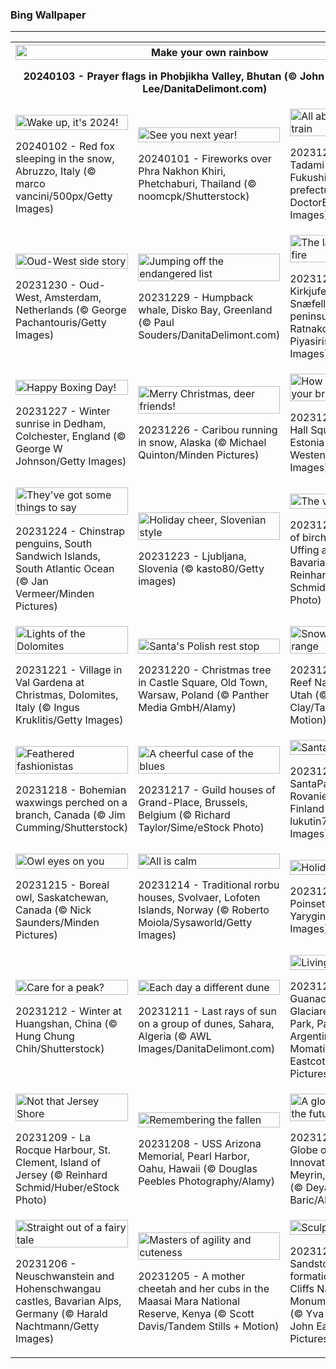 <h3>
 Bing Wallpaper
</h3>
<hr/>
<table>
<tr>
<th colspan="3">
<img alt="Make your own rainbow" src="https://www.bing.com/th?id=OHR.BhutanSolstice_EN-US7410762908_UHD.jpg&amp;rf=LaDigue_UHD.jpg&amp;pid=hp&amp;w=3840&amp;h=2160&amp;rs=1&amp;c=4" width="100%"/><p>20240103 - Prayer flags in Phobjikha Valley, Bhutan (© John Warburton-Lee/DanitaDelimont.com)</p></th>
</tr>
<tr>
<td><img alt="Wake up, it's 2024!" src="https://www.bing.com/th?id=OHR.SleepingFox_EN-US7231760677_UHD.jpg&amp;rf=LaDigue_UHD.jpg&amp;pid=hp&amp;w=3840&amp;h=2160&amp;rs=1&amp;c=4" width="100%"/><p>20240102 - Red fox sleeping in the snow, Abruzzo, Italy (© marco vancini/500px/Getty Images)</p></td>
<td><img alt="See you next year!" src="https://www.bing.com/th?id=OHR.ThailandNewYears_EN-US7115555089_UHD.jpg&amp;rf=LaDigue_UHD.jpg&amp;pid=hp&amp;w=3840&amp;h=2160&amp;rs=1&amp;c=4" width="100%"/><p>20240101 - Fireworks over Phra Nakhon Khiri, Phetchaburi, Thailand (© noomcpk/Shutterstock)</p></td>
<td><img alt="All aboard the ice train" src="https://www.bing.com/th?id=OHR.TadamiWinter_EN-US6973402256_UHD.jpg&amp;rf=LaDigue_UHD.jpg&amp;pid=hp&amp;w=3840&amp;h=2160&amp;rs=1&amp;c=4" width="100%"/><p>20231231 - Daiichi Tadami River Bridge, Fukushima prefecture, Japan (© DoctorEgg/Getty Images)</p></td>
</tr>
<tr>
<td><img alt="Oud-West side story" src="https://www.bing.com/th?id=OHR.BlueAmsterdam_EN-US6868017848_UHD.jpg&amp;rf=LaDigue_UHD.jpg&amp;pid=hp&amp;w=3840&amp;h=2160&amp;rs=1&amp;c=4" width="100%"/><p>20231230 - Oud-West, Amsterdam, Netherlands (© George Pachantouris/Getty Images)</p></td>
<td><img alt="Jumping off the endangered list" src="https://www.bing.com/th?id=OHR.GreenlandHumpback_EN-US0330682837_UHD.jpg&amp;rf=LaDigue_UHD.jpg&amp;pid=hp&amp;w=3840&amp;h=2160&amp;rs=1&amp;c=4" width="100%"/><p>20231229 - Humpback whale, Disko Bay, Greenland (© Paul Souders/DanitaDelimont.com)</p></td>
<td><img alt="The land of ice and fire" src="https://www.bing.com/th?id=OHR.KirkjufellAurora_EN-US0249270913_UHD.jpg&amp;rf=LaDigue_UHD.jpg&amp;pid=hp&amp;w=3840&amp;h=2160&amp;rs=1&amp;c=4" width="100%"/><p>20231228 - Kirkjufell, Snæfellsnes peninsula, Iceland (© Ratnakorn Piyasirisorost/Getty Images)</p></td>
</tr>
<tr>
<td><img alt="Happy Boxing Day!" src="https://www.bing.com/th?id=OHR.BoxingDaySunrise_EN-US9951041123_UHD.jpg&amp;rf=LaDigue_UHD.jpg&amp;pid=hp&amp;w=3840&amp;h=2160&amp;rs=1&amp;c=4" width="100%"/><p>20231227 - Winter sunrise in Dedham, Colchester, England (© George W Johnson/Getty Images)</p></td>
<td><img alt="Merry Christmas, deer friends!" src="https://www.bing.com/th?id=OHR.CaribouChristmas_EN-US9744655068_UHD.jpg&amp;rf=LaDigue_UHD.jpg&amp;pid=hp&amp;w=3840&amp;h=2160&amp;rs=1&amp;c=4" width="100%"/><p>20231226 - Caribou running in snow, Alaska (© Michael Quinton/Minden Pictures)</p></td>
<td><img alt="How lovely are your branches" src="https://www.bing.com/th?id=OHR.EstoniaXmasEve_EN-US9431079565_UHD.jpg&amp;rf=LaDigue_UHD.jpg&amp;pid=hp&amp;w=3840&amp;h=2160&amp;rs=1&amp;c=4" width="100%"/><p>20231225 - Town Hall Square, Tartu, Estonia (© Westend61/Getty Images)</p></td>
</tr>
<tr>
<td><img alt="They've got some things to say" src="https://www.bing.com/th?id=OHR.FestivusPenguins_EN-US9322662873_UHD.jpg&amp;rf=LaDigue_UHD.jpg&amp;pid=hp&amp;w=3840&amp;h=2160&amp;rs=1&amp;c=4" width="100%"/><p>20231224 - Chinstrap penguins, South Sandwich Islands, South Atlantic Ocean (© Jan Vermeer/Minden Pictures)</p></td>
<td><img alt="Holiday cheer, Slovenian style" src="https://www.bing.com/th?id=OHR.LjubljanaLights_EN-US9215683814_UHD.jpg&amp;rf=LaDigue_UHD.jpg&amp;pid=hp&amp;w=3840&amp;h=2160&amp;rs=1&amp;c=4" width="100%"/><p>20231223 - Ljubljana, Slovenia (© kasto80/Getty images)</p></td>
<td><img alt="The veil of winter" src="https://www.bing.com/th?id=OHR.BavarianSolstice_EN-US9111666986_UHD.jpg&amp;rf=LaDigue_UHD.jpg&amp;pid=hp&amp;w=3840&amp;h=2160&amp;rs=1&amp;c=4" width="100%"/><p>20231222 - Avenue of birch trees near Uffing am Staffelsee, Bavaria, Germany (© Reinhard Schmid/Huber/eStock Photo)</p></td>
</tr>
<tr><td><img alt="Lights of the Dolomites" src="https://www.bing.com/th?id=OHR.ValGardenaItaly_EN-US8887980856_UHD.jpg&amp;rf=LaDigue_UHD.jpg&amp;pid=hp&amp;w=3840&amp;h=2160&amp;rs=1&amp;c=4" width="100%"/><p>20231221 - Village in Val Gardena at Christmas, Dolomites, Italy (© Ingus Kruklitis/Getty Images)</p></td><td><img alt="Santa's Polish rest stop" src="https://www.bing.com/th?id=OHR.WarsawChristmas_EN-US8819312496_UHD.jpg&amp;rf=LaDigue_UHD.jpg&amp;pid=hp&amp;w=3840&amp;h=2160&amp;rs=1&amp;c=4" width="100%"/><p>20231220 - Christmas tree in Castle Square, Old Town, Warsaw, Poland (© Panther Media GmbH/Alamy)</p></td><td><img alt="Snow, snow on the range" src="https://www.bing.com/th?id=OHR.CapitolReefSnow_EN-US8594085615_UHD.jpg&amp;rf=LaDigue_UHD.jpg&amp;pid=hp&amp;w=3840&amp;h=2160&amp;rs=1&amp;c=4" width="100%"/><p>20231219 - Capitol Reef National Park, Utah (© Jeff Clay/Tandem Stills + Motion)</p></td></tr><tr><td><img alt="Feathered fashionistas" src="https://www.bing.com/th?id=OHR.WinterWaxwings_EN-US8520915413_UHD.jpg&amp;rf=LaDigue_UHD.jpg&amp;pid=hp&amp;w=3840&amp;h=2160&amp;rs=1&amp;c=4" width="100%"/><p>20231218 - Bohemian waxwings perched on a branch, Canada (© Jim Cumming/Shutterstock)</p></td><td><img alt="A cheerful case of the blues" src="https://www.bing.com/th?id=OHR.GrandPlaceXmas_EN-US8451269457_UHD.jpg&amp;rf=LaDigue_UHD.jpg&amp;pid=hp&amp;w=3840&amp;h=2160&amp;rs=1&amp;c=4" width="100%"/><p>20231217 - Guild houses of Grand-Place, Brussels, Belgium (© Richard Taylor/Sime/eStock Photo)</p></td><td><img alt="Santa's playground" src="https://www.bing.com/th?id=OHR.SantaPark_EN-US8274997583_UHD.jpg&amp;rf=LaDigue_UHD.jpg&amp;pid=hp&amp;w=3840&amp;h=2160&amp;rs=1&amp;c=4" width="100%"/><p>20231216 - SantaPark in Rovaniemi, Lapland, Finland (© lukutin77/Getty Images)</p></td></tr><tr><td><img alt="Owl eyes on you" src="https://www.bing.com/th?id=OHR.BorealOwl_EN-US1112219806_UHD.jpg&amp;rf=LaDigue_UHD.jpg&amp;pid=hp&amp;w=3840&amp;h=2160&amp;rs=1&amp;c=4" width="100%"/><p>20231215 - Boreal owl, Saskatchewan, Canada (© Nick Saunders/Minden Pictures)</p></td><td><img alt="All is calm" src="https://www.bing.com/th?id=OHR.LofotenRorbu_EN-US1036629496_UHD.jpg&amp;rf=LaDigue_UHD.jpg&amp;pid=hp&amp;w=3840&amp;h=2160&amp;rs=1&amp;c=4" width="100%"/><p>20231214 - Traditional rorbu houses, Svolvaer, Lofoten Islands, Norway (© Roberto Moiola/Sysaworld/Getty Images)</p></td><td><img alt="Holiday hues" src="https://www.bing.com/th?id=OHR.Poinsettia_EN-US0450019921_UHD.jpg&amp;rf=LaDigue_UHD.jpg&amp;pid=hp&amp;w=3840&amp;h=2160&amp;rs=1&amp;c=4" width="100%"/><p>20231213 - Poinsettias (© Yarygin/Getty Images)</p></td></tr><tr><td><img alt="Care for a peak?" src="https://www.bing.com/th?id=OHR.MountainDayChina_EN-US0394775210_UHD.jpg&amp;rf=LaDigue_UHD.jpg&amp;pid=hp&amp;w=3840&amp;h=2160&amp;rs=1&amp;c=4" width="100%"/><p>20231212 - Winter at Huangshan, China (© Hung Chung Chih/Shutterstock)</p></td><td><img alt="Each day a different dune" src="https://www.bing.com/th?id=OHR.SaharaDunes_EN-US0324387398_UHD.jpg&amp;rf=LaDigue_UHD.jpg&amp;pid=hp&amp;w=3840&amp;h=2160&amp;rs=1&amp;c=4" width="100%"/><p>20231211 - Last rays of sun on a group of dunes, Sahara, Algeria (© AWL Images/DanitaDelimont.com)</p></td><td><img alt="Living the high life" src="https://www.bing.com/th?id=OHR.PatagoniaGuanaco_EN-US0251074250_UHD.jpg&amp;rf=LaDigue_UHD.jpg&amp;pid=hp&amp;w=3840&amp;h=2160&amp;rs=1&amp;c=4" width="100%"/><p>20231210 - Guanacos in Los Glaciares National Park, Patagonia, Argentina (© Yva Momatiuk and John Eastcott/Minden Pictures)</p></td></tr><tr><td><img alt="Not that Jersey Shore" src="https://www.bing.com/th?id=OHR.JerseyIsland_EN-US0109101063_UHD.jpg&amp;rf=LaDigue_UHD.jpg&amp;pid=hp&amp;w=3840&amp;h=2160&amp;rs=1&amp;c=4" width="100%"/><p>20231209 - La Rocque Harbour, St. Clement, Island of Jersey (© Reinhard Schmid/Huber/eStock Photo)</p></td><td><img alt="Remembering the fallen" src="https://www.bing.com/th?id=OHR.PearlHarborArizona_EN-US9996821390_UHD.jpg&amp;rf=LaDigue_UHD.jpg&amp;pid=hp&amp;w=3840&amp;h=2160&amp;rs=1&amp;c=4" width="100%"/><p>20231208 - USS Arizona Memorial, Pearl Harbor, Oahu, Hawaii (© Douglas Peebles Photography/Alamy)</p></td><td><img alt="A global code for the future" src="https://www.bing.com/th?id=OHR.CERNCenter_EN-US9854867489_UHD.jpg&amp;rf=LaDigue_UHD.jpg&amp;pid=hp&amp;w=3840&amp;h=2160&amp;rs=1&amp;c=4" width="100%"/><p>20231207 - The Globe of Science and Innovation building, Meyrin, Switzerland (© Deyan Baric/Alamy)</p></td></tr><tr><td><img alt="Straight out of a fairy tale" src="https://www.bing.com/th?id=OHR.AlpsCastles_EN-US9735484506_UHD.jpg&amp;rf=LaDigue_UHD.jpg&amp;pid=hp&amp;w=3840&amp;h=2160&amp;rs=1&amp;c=4" width="100%"/><p>20231206 - Neuschwanstein and Hohenschwangau castles, Bavarian Alps, Germany (© Harald Nachtmann/Getty Images)</p></td><td><img alt="Masters of agility and cuteness" src="https://www.bing.com/th?id=OHR.CheetahDay_EN-US6775219587_UHD.jpg&amp;rf=LaDigue_UHD.jpg&amp;pid=hp&amp;w=3840&amp;h=2160&amp;rs=1&amp;c=4" width="100%"/><p>20231205 - A mother cheetah and her cubs in the Maasai Mara National Reserve, Kenya (© Scott Davis/Tandem Stills + Motion)</p></td><td><img alt="Sculpted by time" src="https://www.bing.com/th?id=OHR.VermilionCliffs_EN-US9543863428_UHD.jpg&amp;rf=LaDigue_UHD.jpg&amp;pid=hp&amp;w=3840&amp;h=2160&amp;rs=1&amp;c=4" width="100%"/><p>20231204 - Sandstone rock formations, Vermilion Cliffs National Monument, Arizona (© Yva Momatiuk and John Eastcott/Minden Pictures)</p></td></tr></table>
